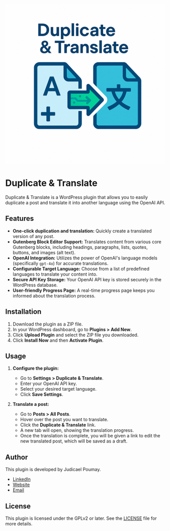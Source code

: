 ![logo](logo.png)

# Duplicate & Translate

Duplicate & Translate is a WordPress plugin that allows you to easily duplicate a post and translate it into another language using the OpenAI API.

## Features

*   **One-click duplication and translation:** Quickly create a translated version of any post.
*   **Gutenberg Block Editor Support:** Translates content from various core Gutenberg blocks, including headings, paragraphs, lists, quotes, buttons, and images (alt text).
*   **OpenAI Integration:** Utilizes the power of OpenAI's language models (specifically `gpt-4o`) for accurate translations.
*   **Configurable Target Language:** Choose from a list of predefined languages to translate your content into.
*   **Secure API Key Storage:** Your OpenAI API key is stored securely in the WordPress database.
*   **User-friendly Progress Page:** A real-time progress page keeps you informed about the translation process.

## Installation

1.  Download the plugin as a ZIP file.
2.  In your WordPress dashboard, go to **Plugins > Add New**.
3.  Click **Upload Plugin** and select the ZIP file you downloaded.
4.  Click **Install Now** and then **Activate Plugin**.

## Usage

1.  **Configure the plugin:**
    *   Go to **Settings > Duplicate & Translate**.
    *   Enter your OpenAI API key.
    *   Select your desired target language.
    *   Click **Save Settings**.

2.  **Translate a post:**
    *   Go to **Posts > All Posts**.
    *   Hover over the post you want to translate.
    *   Click the **Duplicate & Translate** link.
    *   A new tab will open, showing the translation progress.
    *   Once the translation is complete, you will be given a link to edit the new translated post, which will be saved as a draft.

## Author

This plugin is developed by Judicael Poumay.

*   [LinkedIn](https://www.linkedin.com/in/judicael-poumay/)
*   [Website](https://thethoughtprocess.xyz/)
*   [Email](mailto:pro.judicael.poumay@gmail.com)

## License

This plugin is licensed under the GPLv2 or later. See the [LICENSE](LICENSE) file for more details. 